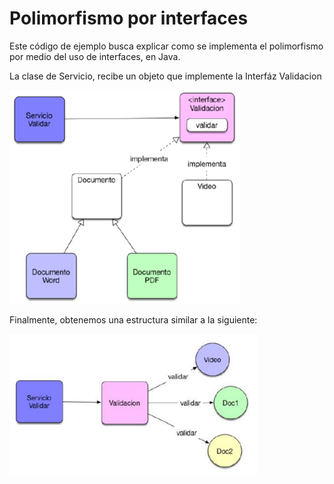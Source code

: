 # Polimorfismo por interfaces
Este código de ejemplo busca explicar como se implementa el polimorfismo por medio del uso de interfaces, en Java.

La clase de Servicio, recibe un objeto que implemente la Interfáz Validacion

![img_1.png](img_1.png)

Finalmente, obtenemos una estructura similar a la siguiente:

![img.png](img.png)